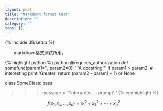 ```yaml
---
layout: post
title: "Markdown format test"
description: ""
category: ""
tags: []
---
```

{% include JB/setup %}

　　markdown格式测试所用。

<!--more-->

{% highlight python %}
python
@requires_authorization
def somefunc(param1='', param2=0):
    '''A docstring'''
    if param1 > param2: # interesting
        print 'Greater'
    return (param2 - param1 + 1) or None

class SomeClass:
    pass

>>> message = '''interpreter
... prompt'''
{% endhighlight %}

  
$$f(x_1,x_x,\ldots,x_n) = x_1^2 + x_2^2 + \cdots + x_n^2 $$
  
